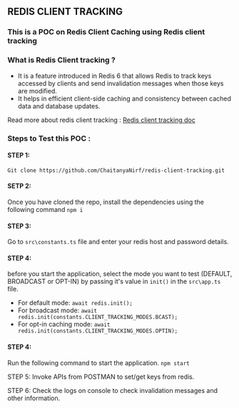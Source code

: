 ## REDIS CLIENT TRACKING

### **This is a POC on Redis Client Caching using Redis client tracking**

### What is Redis Client tracking ? 

- It is a feature introduced in Redis 6 that allows Redis to track keys accessed by clients and send invalidation messages when those keys are modified. 
- It helps in efficient client-side caching and consistency between cached data and database updates. 

Read more about redis client tracking :  [Redis client tracking doc](https://redis.io/docs/latest/develop/use/client-side-caching/)


### Steps to Test this POC :

#### STEP 1:
`Git clone https://github.com/ChaitanyaNirf/redis-client-tracking.git`

#### SETP 2:
Once you have cloned the repo, install the dependencies using the following command
`npm i`

#### STEP 3:
Go to `src\constants.ts` file and enter your redis host and password details. 

#### STEP 4:
before you start the application, select the mode you want to test (DEFAULT, BROADCAST or OPT-IN) by passing it's value in 
`init()` in the `src\app.ts` file.

- For default mode: `await redis.init();`
- For broadcast mode: `await redis.init(constants.CLIENT_TRACKING_MODES.BCAST);`
- For opt-in caching mode: `await redis.init(constants.CLIENT_TRACKING_MODES.OPTIN);`

#### STEP 4: 
Run the following command to start the application. 
`npm start`

STEP 5: 
Invoke APIs from POSTMAN to set/get keys from redis.

STEP 6:
Check the logs on console to check invalidation messages and other information. 